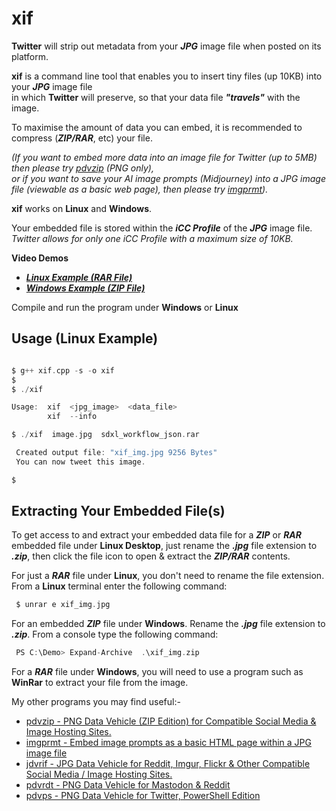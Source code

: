 # xif

**Twitter** will strip out metadata from your ***JPG*** image file when posted on its platform.

**xif** is a command line tool that enables you to insert tiny files (up 10KB) into your ***JPG*** image file  
in which **Twitter** will preserve, so that your data file ***"travels"*** with the image.

To maximise the amount of data you can embed, it is recommended to compress (***ZIP/RAR***, etc) your file.

*(If you want to embed more data into an image file for Twitter (up to 5MB) then please try [pdvzip](https://github.com/CleasbyCode/pdvzip)  (PNG only),  
or if you want to save your AI image prompts (Midjourney) into a JPG image file (viewable as a basic web page), then please try [imgprmt](https://github.com/CleasbyCode/imgprmt)).*

**xif** works on **Linux** and **Windows**.  

Your embedded file is stored within the ***iCC Profile*** of the ***JPG*** image file.  
*Twitter allows for only one iCC Profile with a maximum size of 10KB.*

**Video Demos**  

* [***Linux Example (RAR File)***](https://youtu.be/b9vgvgdYdVo)
* [***Windows Example (ZIP File)***](https://youtu.be/e6scfpxpCbY)
  
Compile and run the program under **Windows** or **Linux**  

## Usage (Linux Example)

```c

$ g++ xif.cpp -s -o xif
$
$ ./xif

Usage:  xif  <jpg_image>  <data_file>
        xif  --info

$ ./xif  image.jpg  sdxl_workflow_json.rar

 Created output file: "xif_img.jpg 9256 Bytes"
 You can now tweet this image.

$

```
## Extracting Your Embedded File(s)

To get access to and extract your embedded data file for a ***ZIP*** or ***RAR*** embedded file under **Linux Desktop**, just rename 
the ***.jpg*** file extension to ***.zip***, then click the file icon to open & extract the ***ZIP/RAR*** contents.

For just a ***RAR*** file under **Linux**, you don't need to rename the file extension. From a **Linux** terminal enter the following command:

```c 
 $ unrar e xif_img.jpg
```

For an embedded ***ZIP*** file under **Windows**. Rename the ***.jpg*** file extension to ***.zip***. From a console type the following command:

```c
 PS C:\Demo> Expand-Archive  .\xif_img.zip 
```
For a ***RAR*** file under **Windows**, you will need to use a program such as **WinRar** to extract your file from the image.


My other programs you may find useful:-  

* [pdvzip - PNG Data Vehicle (ZIP Edition) for Compatible Social Media & Image Hosting Sites.](https://github.com/CleasbyCode/pdvzip)
* [imgprmt - Embed image prompts as a basic HTML page within a JPG image file](https://github.com/CleasbyCode/imgprmt)
* [jdvrif - JPG Data Vehicle for Reddit, Imgur, Flickr & Other Compatible Social Media / Image Hosting Sites.](https://github.com/CleasbyCode/jdvrif)
* [pdvrdt - PNG Data Vehicle for Mastodon & Reddit](https://github.com/CleasbyCode/pdvrdt)  
* [pdvps - PNG Data Vehicle for Twitter, PowerShell Edition](https://github.com/CleasbyCode/pdvps)   

##


